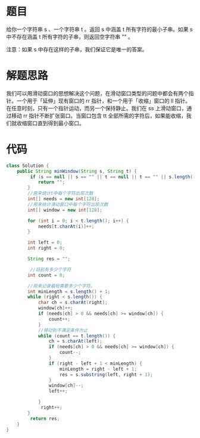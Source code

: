 # 题目

给你一个字符串 s 、一个字符串 t 。返回 s 中涵盖 t 所有字符的最小子串。如果 s 中不存在涵盖 t 所有字符的子串，则返回空字符串 "" 。

注意：如果 s 中存在这样的子串，我们保证它是唯一的答案。

# 解题思路

我们可以用滑动窗口的思想解决这个问题，在滑动窗口类型的问题中都会有两个指针。一个用于「延伸」现有窗口的 rr 指针，和一个用于「收缩」窗口的 ll 指针。在任意时刻，只有一个指针运动，而另一个保持静止。我们在 ss 上滑动窗口，通过移动 rr 指针不断扩张窗口。当窗口包含 tt 全部所需的字符后，如果能收缩，我们就收缩窗口直到得到最小窗口。

# 代码

```java
class Solution {
    public String minWindow(String s, String t) {
         if (s == null || s == "" || t == null || t == "" || s.length() < t.length()) {
            return "";
        }
        //用来统计t中每个字符出现次数
        int[] needs = new int[128];
        //用来统计滑动窗口中每个字符出现次数
        int[] window = new int[128];

        for (int i = 0; i < t.length(); i++) {
            needs[t.charAt(i)]++;
        }

        int left = 0;
        int right = 0;

        String res = "";

         //目前有多少个字符
        int count = 0;

        //用来记录最短需要多少个字符。
        int minLength = s.length() + 1;
        while (right < s.length()) {
            char ch = s.charAt(right);
            window[ch]++;
            if (needs[ch] > 0 && needs[ch] >= window[ch]) {
                count++;
            }
            //移动到不满足条件为止
            while (count == t.length()) {
                ch = s.charAt(left);
                if (needs[ch] > 0 && needs[ch] >= window[ch]) {
                    count--;
                }
                if (right - left + 1 < minLength) {
                    minLength = right - left + 1;
                    res = s.substring(left, right + 1);
                }
                window[ch]--;
                left++;

            }
             right++;
        } 
         return res; 
    }
}
```

